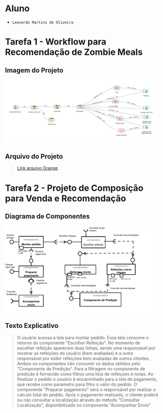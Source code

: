 # Aluno
* `Leonardo Martins de Oliveira`

# Tarefa 1 - Workflow para Recomendação de Zombie Meals

## Imagem do Projeto
> 
![Workflow Orange](images/zombie-meal-predicitions.png)

## Arquivo do Projeto
> [Link arquivo Orange](https://github.com/LeoMartinsBDS/component2learn/blob/master/labs/2021/01-data-flow/solucoes/LeoMartinsBDS/orange/zombie-meals.ows).

# Tarefa 2 - Projeto de Composição para Venda e Recomendação

## Diagrama de Componentes

![Diagrama](images/diagrama-componentes.png)

## Texto Explicativo

> O usuário acessa a tela para montar pedido. Essa tela consome o retorno do componente "Escolher Refeição". No momento de escolher refeição aparecem duas linhas, sendo uma responsável por mostrar as refeições do usuário (bem avaliadas) e a outra responsável por exibir refeições bem avaliadas de outros clientes.
> Ambos os componentes irão consumir os dados obtidos pelo "Componente de Predição". Para a filtragem no componente de predição é fornecido como filtros uma lista de refeiçoes e notas. 
> Ao finalizar o pedido o usuário é encaminhado para a tela de pagamento, que recebe como parametro para filtro o valor do pedido. O componente "Preparar pagamento" será o responsável por realizar o calculo total do pedido.
> Após o pagamento realizado, o cliente poderá ou não consultar a localização através do método "Consultar Localização", disponibilizado no componente "Acompanhar Envio"
